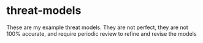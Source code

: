 # threat-models
These are my example threat models. They are not perfect, they are not 100% accurate, and require periodic review to refine and revise the models
